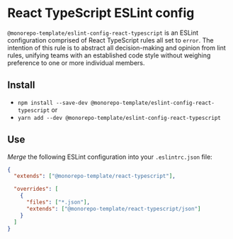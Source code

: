 # React TypeScript ESLint config

`@monorepo-template/eslint-config-react-typescript` is an ESLint configuration
comprised of React TypeScript rules all set to `error`. The intention of this
rule is to abstract all decision-making and opinion from lint rules, unifying
teams with an established code style without weighing preference to one or more
individual members.

## Install

- `npm install --save-dev @monorepo-template/eslint-config-react-typescript` or
- `yarn add --dev @monorepo-template/eslint-config-react-typescript`

## Use

_Merge_ the following ESLint configuration into your `.eslintrc.json` file:

```json
{
  "extends": ["@monorepo-template/react-typescript"],

  "overrides": [
    {
      "files": ["*.json"],
      "extends": ["@monorepo-template/react-typescript/json"]
    }
  ]
}
```
